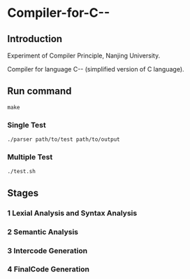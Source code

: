 # Compiler-for-C--

## Introduction

Experiment of Compiler Principle, Nanjing University.

Compiler for language C-- (simplified version of C language).

## Run command
  
```shell
make
```

### Single Test  

```shell
./parser path/to/test path/to/output
```

### Multiple Test

```shell
./test.sh
```

## Stages

### 1 Lexial Analysis and Syntax Analysis

### 2 Semantic Analysis

### 3 Intercode Generation

### 4 FinalCode Generation
